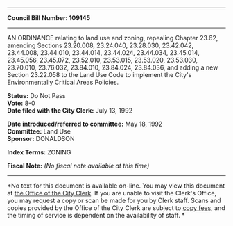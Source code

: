 * * * * *  
  
**Council Bill Number: [](#h0)[](#h2)109145**  
  
* * * * *  
  
AN ORDINANCE relating to land use and zoning, repealing Chapter 23.62, amending Sections 23.20.008, 23.24.040, 23.28.030, 23.42.042, 23.44.008, 23.44.010, 23.44.014, 23.44.024, 23.44.034, 23.45.014, 23.45.056, 23.45.072, 23.52.010, 23.53.015, 23.53.020, 23.53.030, 23.70.010, 23.76.032, 23.84.010, 23.84.024, 23.84.036, and adding a new Section 23.22.058 to the Land Use Code to implement the City's Environmentally Critical Areas Policies.  
  
**Status:** Do Not Pass   
**Vote:** 8-0   
**Date filed with the City Clerk:** July 13, 1992   
  
**Date introduced/referred to committee:** May 18, 1992   
**Committee:** Land Use   
**Sponsor:** DONALDSON   
  
**Index Terms:** ZONING  
  
**Fiscal Note:** *(No fiscal note available at this time)*  
  
* * * * *  
  
*No text for this document is available on-line. You may view this document at [the Office of the City Clerk](http://www.seattle.gov/leg/clerk/contactUs.htm). If you are unable to visit the Clerk's Office, you may request a copy or scan be made for you by Clerk staff. Scans and copies provided by the Office of the City Clerk are subject to [copy fees](http://clerk.seattle.gov/~public/clerkfees.htm), and the timing of service is dependent on the availability of staff. *  
  
  
